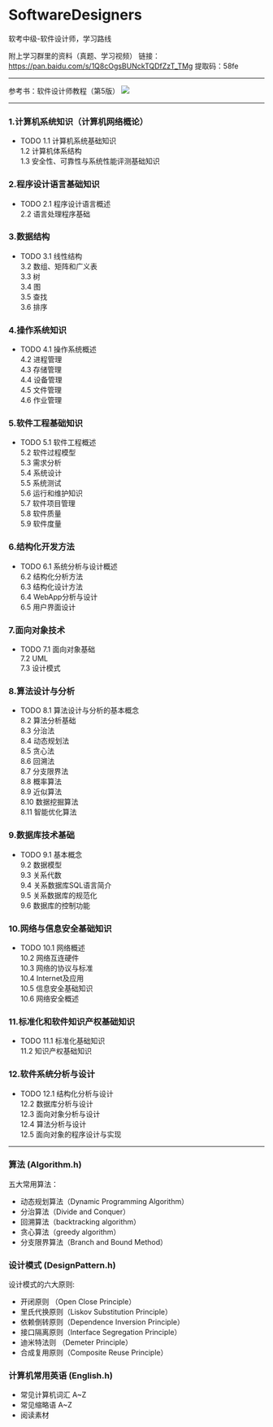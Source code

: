 # SoftwareDesigners
软考中级-软件设计师，学习路线

附上学习群里的资料（真题、学习视频）
链接：https://pan.baidu.com/s/1Q8cOgsBUNckTQDfZzT_TMg 
提取码：58fe 

---

参考书：软件设计师教程（第5版）
![](https://github.com/zxffffffff/SoftwareDesigners/blob/master/%E8%BD%AF%E4%BB%B6%E8%AE%BE%E8%AE%A1%E5%B8%88%E6%95%99%E7%A8%8B%EF%BC%88%E7%AC%AC5%E7%89%88%EF%BC%89.jpg)

---

### 1.计算机系统知识（计算机网络概论）
- TODO
1.1 计算机系统基础知识  
1.2 计算机体系结构  
1.3 安全性、可靠性与系统性能评测基础知识  

### 2.程序设计语言基础知识
- TODO
2.1 程序设计语言概述  
2.2 语言处理程序基础  

### 3.数据结构
- TODO
3.1 线性结构  
3.2 数组、矩阵和广义表  
3.3 树  
3.4 图  
3.5 查找  
3.6 排序  

### 4.操作系统知识
- TODO
4.1 操作系统概述  
4.2 进程管理  
4.3 存储管理  
4.4 设备管理  
4.5 文件管理  
4.6 作业管理  

### 5.软件工程基础知识
- TODO
5.1 软件工程概述  
5.2 软件过程模型  
5.3 需求分析  
5.4 系统设计  
5.5 系统测试  
5.6 运行和维护知识  
5.7 软件项目管理  
5.8 软件质量  
5.9 软件度量  

### 6.结构化开发方法
- TODO
6.1 系统分析与设计概述  
6.2 结构化分析方法  
6.3 结构化设计方法  
6.4 WebApp分析与设计  
6.5 用户界面设计  

### 7.面向对象技术
- TODO
7.1 面向对象基础  
7.2 UML  
7.3 设计模式  

### 8.算法设计与分析
- TODO
8.1 算法设计与分析的基本概念  
8.2 算法分析基础  
8.3 分治法  
8.4 动态规划法  
8.5 贪心法  
8.6 回溯法  
8.7 分支限界法  
8.8 概率算法  
8.9 近似算法  
8.10 数据挖掘算法  
8.11 智能优化算法  

### 9.数据库技术基础
- TODO
9.1 基本概念  
9.2 数据模型  
9.3 关系代数  
9.4 关系数据库SQL语言简介  
9.5 关系数据库的规范化  
9.6 数据库的控制功能  

### 10.网络与信息安全基础知识
- TODO
10.1 网络概述  
10.2 网络互连硬件  
10.3 网络的协议与标准  
10.4 Internet及应用  
10.5 信息安全基础知识  
10.6 网络安全概述  

### 11.标准化和软件知识产权基础知识
- TODO
11.1 标准化基础知识  
11.2 知识产权基础知识  

### 12.软件系统分析与设计
- TODO
12.1 结构化分析与设计  
12.2 数据库分析与设计  
12.3 面向对象分析与设计  
12.4 算法分析与设计  
12.5 面向对象的程序设计与实现  

---

### 算法 (Algorithm.h)
五大常用算法：
- 动态规划算法（Dynamic Programming Algorithm）
- 分治算法（Divide and Conquer）
- 回溯算法（backtracking algorithm）
- 贪心算法（greedy algorithm）
- 分支限界算法（Branch and Bound Method）

### 设计模式 (DesignPattern.h)
设计模式的六大原则:
- 开闭原则    （Open Close Principle）
- 里氏代换原则（Liskov Substitution Principle）
- 依赖倒转原则（Dependence Inversion Principle）
- 接口隔离原则（Interface Segregation Principle）
- 迪米特法则  （Demeter Principle）
- 合成复用原则（Composite Reuse Principle）

### 计算机常用英语 (English.h)
- 常见计算机词汇 A~Z
- 常见缩略语 A~Z
- 阅读素材



